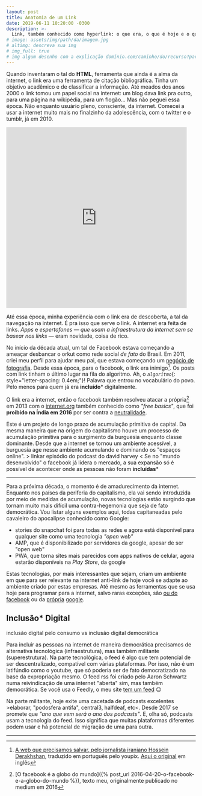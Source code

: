 ```yaml
---
layout: post
title: Anatomia de um Link
date: 2019-06-11 10:20:00 -0300
description: >-
  Link, também conhecido como hyperlink: o que era, o que é hoje e o que pode se tornar no futuro
# image: assets/img/path/da/imagem.jpg
# altimg: descreva sua img
# img_full: true
# img algum desenho com a explicação domínio.com/caminho/do/recurso?parâmetro=valor
---
```


Quando inventaram o tal do **HTML**, ferramenta que ainda é a alma da internet, o link era uma ferramenta de citação bibliográfica. Tinha um objetivo acadêmico e de classificar a informação. Até meados dos anos 2000 o link tomou um papel social na internet: um blog dava link pra outro, para uma página na wikipédia, para um flogão... Mas não peguei essa época. Não enquanto usuário pleno, consciente, da internet. Comecei a usar a internet muito mais no finalzinho da adolescência, com o twitter e o tumblr, já em 2010.

<iframe src="https://giphy.com/embed/dwmNhd5H7YAz6" width="480" height="480" frameBorder="0" class="giphy-embed" allowFullScreen></iframe>

Até essa época, minha experiência com o link era de descoberta, a tal da navegação na internet. É pra isso que serve o link. A internet era feita de links. *Apps* e *espertofones* &mdash; *que usam a infraestrutura da internet sem se basear nos links* &mdash; eram novidade, coisa de rico.


No início da década atual, um tal de Facebook estava começando a ameaçar desbancar o orkut como rede social *de fato* do Brasil. Em 2011, criei meu perfil para ajudar meu pai, que estava começando um [negócio de fotografia](http://madsongraciano.com.br). Desde essa época, para o facebook, o link era inimigo[^1]. Os posts com link tinham o último lugar na fila do algoritmo. Ah, o *`algoritmo`*{: style="letter-spacing: 0.4em;"}! Palavra que entrou no vocabulário do povo. Pelo menos para quem já era **incluído*** digitalmente.

O link era a internet, então o facebook também resolveu atacar a própria[^2] em 2013 com o [internet.org](https://en.wikipedia.org/wiki/Internet.org) também conhecido como *"free basics"*, que foi **proibido na Índia em 2016** por ser contra a [neutralidade](https://pt.wikipedia.org/wiki/Neutralidade_da_rede).

Este é um projeto de longo prazo de acumulação primitiva de capital. Da mesma maneira que na origem do capitalismo houve um processo de acumulação primitiva para o surgimento da burguesia enquanto classe dominante. Desde que a internet se tornou um ambiente acessível, a burguesia age nesse ambiente acumulando e dominando os "espaços online". > linkar episódio do podcast do david harvey < Se no "mundo desenvolvido" o facebook já lidera o mercado, a sua expansão só é possível de acontecer onde as pessoas não foram **incluídas***

* * *

Para a próxima década, o momento é de amadurecimento da internet. Enquanto nos países da periferia do capitalismo, ela vai sendo introduzida por meio de medidas de acumulação, novas tecnologias estão surgindo que tornam muito mais difícil uma contra-hegemonia que seja de fato democrática. Vou listar alguns exemplos aqui, todas capitaneadas pelo cavaleiro do apocalipse conhecido como Google:

 - stories do snapchat foi para todas as redes e agora está disponível para qualquer site como uma tecnologia *"open web"*
 - AMP, que é disponibilizado por servidores da google, apesar de ser "open web"
 - PWA, que torna sites mais parecidos com apps nativos de celular, agora estarão disponíveis na *Play Store*, da google

Estas tecnologias, por mais interessantes que sejam, criam um ambiente em que para ser relevante na internet anti-link de hoje você se adapte ao ambiente criado por estas empresas. Até mesmo as ferramentas que se usa hoje para programar para a internet, salvo raras exceções, são [ou do facebook](react) ou da [própria](polymer) [google](angular).

## Inclusão* Digital

inclusão digital pelo consumo vs inclusão digital democrática

Para incluir as pessoas na internet de maneira democrática precisamos de alternativa tecnológica (infraestrutura), mas também militante (superestrutura). Na parte tecnológica, o feed é algo que tem potencial de ser descentralizado, compatível com várias plataformas. Por isso, não é um latifúndio como o youtube, que só poderia ser de fato democratizado na base da expropriação mesmo. O feed rss foi criado pelo Aaron Schwartz numa reivindicação de uma internet "aberta" sim, mas também democrática. Se você usa o Feedly, o meu site [tem um feed](link-feed) 😉

Na parte militante, hoje exite uma cacetada de podcasts excelentes >elaborar, "podosfera antifa", central3, halfdeaf, etc<. Desde 2017 se promete que *"ano que vem será o ano dos podcasts"*. E, olha só, podcasts usam a tecnologia do feed. Isso significa que muitas plataformas diferentes podem usar e há potencial de migração de uma para outra.

* * *

[^1]: [A web que precisamos salvar, pelo jornalista iraniano Hossein Derakhshan](https://medium.youpix.com.br/a-web-que-temos-que-salvar-987bc70ecd9d), traduzido em português pelo youpix. [Aqui o original](https://medium.com/matter/the-web-we-have-to-save-2eb1fe15a426?mod=e2this) em inglês

[^2]: [O facebook é a globo do mundo]({% post_url 2016-04-20-o-facebook-e-a-globo-do-mundo %}), texto meu, originalmente publicado no medium em 2016

[^3]:
    https://medium.youpix.com.br/roubos-mentiras-e-facebook-v%C3%ADdeo-189f44c28a50
    https://medium.youpix.com.br/bem-vindos-%C3%A0-maravilhosa-e-medonha-zuckernet-3e27f304dc13